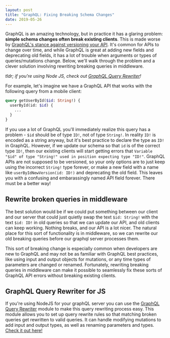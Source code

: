 ```yaml
---
layout: post
title: "GraphQL: Fixing Breaking Schema Changes"
date: 2019-05-26
---
```


GraphQL is an amazing technology, but in practice it has a glaring problem: **simple schema changes often break existing clients**. This is made worse by [GraphQL's stance against versioning your API](https://graphql.org/learn/best-practices/#versioning). It's common for APIs to change over time, and while GraphQL is great at adding new fields and deprecating old fields, it has a lot of trouble when arguments or types of queries/mutations change. Below, we'll walk through the problem and a clever solution involving rewriting breaking queries in middleware.

_tldr; if you're using Node JS, check out [GraphQL Query Rewriter](https://github.com/ef-eng/graphql-query-rewriter)!_

For example, let's imagine we have a GraphQL API that works with the following query from a mobile client:

```graphql
query getUserById($id: String!) {
  userById(id: $id) {
    ...
  }
}
```

If you use a lot of GraphQL you'll immediately realize this query has a problem - `$id` should be of type `ID!`, not of type `String!`. In reality `ID!` is encoded as a string anyway, but it's best practice to declare the type as `ID!` in GraphQL. However, if we update our schema so that `id` is of the correct type `ID!`, then our existing clients will start getting errors that `Variable "$id" of type "String!" used in position expecting type "ID!"`. GraphQL APIs are not supposed to be versioned, so your only options are to just keep using the incorrect `String!` type forever, or make a new field with a name like `userByIdNewVersion(id: ID!)` and deprecating the old field. This leaves you with a confusing and embarassingly named API field forever. There must be a better way!

## Rewrite broken queries in middleware

The best solution would be if we could put something between our client and our server that could just quietly swap the text `$id: String!` with the text `$id: ID!` in old queries so that we can update our API, and old clients can keep working. Nothing breaks, and our API is a lot nicer. The natural place for this sort of functionality is in middleware, so we can rewrite our old breaking queries before our graphql server processes them.

This sort of breaking change is especially common when developers are new to GraphQL and may not be as familiar with GraphQL best practices, like using input and output objects for mutations, or any time types of parameters are changed or renamed. Fortunately, rewriting breaking queries in middleware can make it possible to seamlessly fix these sorts of GraphQL API errors without breaking existing clients.

## GraphQL Query Rewriter for JS

If you're using NodeJS for your graphQL server you can use the [GraphQL Query Rewriter](https://github.com/ef-eng/graphql-query-rewriter) module to make this query rewriting process easy. This module allows you to set up query rewrite rules so that matching broken queries get rewritten to valid queries. It can handle modifying mutations to add input and output types, as well as renaming parameters and types. [Check it out here!](https://github.com/ef-eng/graphql-query-rewriter)
